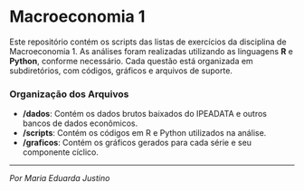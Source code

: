 # Macroeconomia 1

Este repositório contém os scripts das listas de exercícios da disciplina de Macroeconomia 1. As análises foram realizadas utilizando as linguagens **R** e **Python**, conforme necessário. Cada questão está organizada em subdiretórios, com códigos, gráficos e arquivos de suporte.

### Organização dos Arquivos
- **/dados**: Contém os dados brutos baixados do IPEADATA e outros bancos de dados econômicos.
- **/scripts**: Contém os códigos em R e Python utilizados na análise.
- **/graficos**: Contém os gráficos gerados para cada série e seu componente cíclico.

---

*Por Maria Eduarda Justino*

